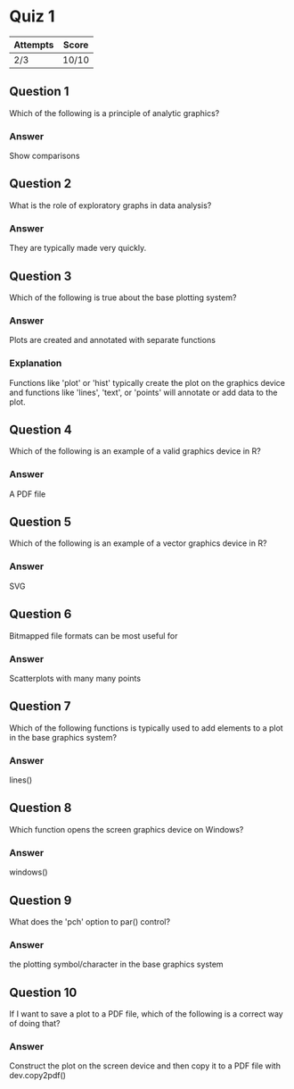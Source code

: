 Quiz 1
======

|Attempts|Score|
|--------|-----|
|     2/3|10/10|

Question 1
----------
Which of the following is a principle of analytic graphics?

### Answer
Show comparisons


Question 2
----------
What is the role of exploratory graphs in data analysis?

### Answer
They are typically made very quickly.


Question 3
----------
Which of the following is true about the base plotting system?

### Answer
Plots are created and annotated with separate functions

### Explanation
Functions like 'plot' or 'hist' typically create the plot on the graphics device and functions like 'lines', 'text', or 'points' will annotate or add data to the plot.


Question 4
----------
Which of the following is an example of a valid graphics device in R?

### Answer
A PDF file


Question 5
----------
Which of the following is an example of a vector graphics device in R?

### Answer
SVG


Question 6
----------
Bitmapped file formats can be most useful for

### Answer
Scatterplots with many many points


Question 7
----------
Which of the following functions is typically used to add elements to a plot in the base graphics system?

### Answer
lines()


Question 8
----------
Which function opens the screen graphics device on Windows?

### Answer
windows()


Question 9
----------
What does the 'pch' option to par() control?

### Answer
the plotting symbol/character in the base graphics system


Question 10
-----------
If I want to save a plot to a PDF file, which of the following is a correct way of doing that?

### Answer
Construct the plot on the screen device and then copy it to a PDF file with dev.copy2pdf()
